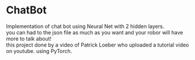 # ChatBot
Implementation of chat bot using Neural Net with 2 hidden layers.  
you can had to the json file as much as you want and your robor will have more to talk about!  
this project done by a video of Patrick Loeber who uploaded a tutorial video on youtube.
using PyTorch.


